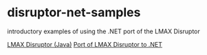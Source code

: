 # disruptor-net-samples
 introductory examples of using the .NET port of the LMAX Disruptor

 [LMAX Disruptor (Java)](https://github.com/LMAX-Exchange/disruptor)
 [Port of LMAX Disruptor to .NET ](https://github.com/disruptor-net/Disruptor-net)